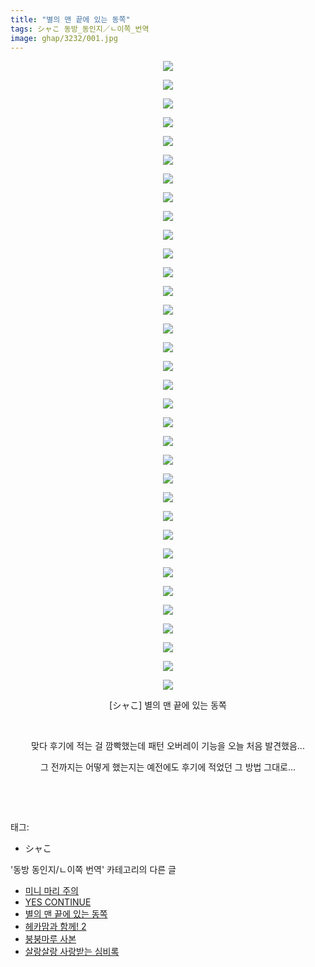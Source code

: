 ```yaml
---
title: "별의 맨 끝에 있는 동쪽"
tags: シャこ 동방_동인지／ㄴ이쪽_번역
image: ghap/3232/001.jpg
---
```

<div class="article">
<p style="text-align: center; clear: none; float: none;"><img src="{{ site.nasurl }}/ghap/3232/001.jpg"/></p>
<p style="text-align: center; clear: none; float: none;"><img src="{{ site.nasurl }}/ghap/3232/002.jpg"/></p>
<p style="text-align: center; clear: none; float: none;"><img src="{{ site.nasurl }}/ghap/3232/003.jpg"/></p>
<p style="text-align: center; clear: none; float: none;"><img src="{{ site.nasurl }}/ghap/3232/004.jpg"/></p>
<p style="text-align: center; clear: none; float: none;"><img src="{{ site.nasurl }}/ghap/3232/005.jpg"/></p>
<p style="text-align: center; clear: none; float: none;"><img src="{{ site.nasurl }}/ghap/3232/006.jpg"/></p>
<p style="text-align: center; clear: none; float: none;"><img src="{{ site.nasurl }}/ghap/3232/007.jpg"/></p>
<p style="text-align: center; clear: none; float: none;"><img src="{{ site.nasurl }}/ghap/3232/008.jpg"/></p>
<p style="text-align: center; clear: none; float: none;"><img src="{{ site.nasurl }}/ghap/3232/009.jpg"/></p>
<p style="text-align: center; clear: none; float: none;"><img src="{{ site.nasurl }}/ghap/3232/010.jpg"/></p>
<p style="text-align: center; clear: none; float: none;"><img src="{{ site.nasurl }}/ghap/3232/011.jpg"/></p>
<p style="text-align: center; clear: none; float: none;"><img src="{{ site.nasurl }}/ghap/3232/012.jpg"/></p>
<p style="text-align: center; clear: none; float: none;"><img src="{{ site.nasurl }}/ghap/3232/013.jpg"/></p>
<p style="text-align: center; clear: none; float: none;"><img src="{{ site.nasurl }}/ghap/3232/014.jpg"/></p>
<p style="text-align: center; clear: none; float: none;"><img src="{{ site.nasurl }}/ghap/3232/015.jpg"/></p>
<p style="text-align: center; clear: none; float: none;"><img src="{{ site.nasurl }}/ghap/3232/016.jpg"/></p>
<p style="text-align: center; clear: none; float: none;"><img src="{{ site.nasurl }}/ghap/3232/017.jpg"/></p>
<p style="text-align: center; clear: none; float: none;"><img src="{{ site.nasurl }}/ghap/3232/018.jpg"/></p>
<p style="text-align: center; clear: none; float: none;"><img src="{{ site.nasurl }}/ghap/3232/019.jpg"/></p>
<p style="text-align: center; clear: none; float: none;"><img src="{{ site.nasurl }}/ghap/3232/020.jpg"/></p>
<p style="text-align: center; clear: none; float: none;"><img src="{{ site.nasurl }}/ghap/3232/021.jpg"/></p>
<p style="text-align: center; clear: none; float: none;"><img src="{{ site.nasurl }}/ghap/3232/022.jpg"/></p>
<p style="text-align: center; clear: none; float: none;"><img src="{{ site.nasurl }}/ghap/3232/023.jpg"/></p>
<p style="text-align: center; clear: none; float: none;"><img src="{{ site.nasurl }}/ghap/3232/024.jpg"/></p>
<p style="text-align: center; clear: none; float: none;"><img src="{{ site.nasurl }}/ghap/3232/025.jpg"/></p>
<p style="text-align: center; clear: none; float: none;"><img src="{{ site.nasurl }}/ghap/3232/026.jpg"/></p>
<p style="text-align: center; clear: none; float: none;"><img src="{{ site.nasurl }}/ghap/3232/027.jpg"/></p>
<p style="text-align: center; clear: none; float: none;"><img src="{{ site.nasurl }}/ghap/3232/028.jpg"/></p>
<p style="text-align: center; clear: none; float: none;"><img src="{{ site.nasurl }}/ghap/3232/029.jpg"/></p>
<p style="text-align: center; clear: none; float: none;"><img src="{{ site.nasurl }}/ghap/3232/030.jpg"/></p>
<p style="text-align: center; clear: none; float: none;"><img src="{{ site.nasurl }}/ghap/3232/031.jpg"/></p>
<p style="text-align: center; clear: none; float: none;"><img src="{{ site.nasurl }}/ghap/3232/032.jpg"/></p>
<p style="text-align: center; clear: none; float: none;"><img src="{{ site.nasurl }}/ghap/3232/033.jpg"/></p>
<p style="text-align: center; clear: none; float: none;"><img src="{{ site.nasurl }}/ghap/3232/034.jpg"/></p>
<p style="text-align: center; clear: none; float: none;">[シャこ] 별의 맨 끝에 있는 동쪽</p>
<p style="text-align: center; clear: none; float: none;"><br/></p>
<p style="text-align: center; clear: none; float: none;">맞다 후기에 적는 걸 깜빡했는데 패턴 오버레이 기능을 오늘 처음 발견했음...</p>
<p style="text-align: center; clear: none; float: none;">그 전까지는 어떻게 했는지는 예전에도 후기에 적었던 그 방법 그대로...</p>
<p style="text-align: center; clear: none; float: none;"><br/></p>
<p><br/></p>
</div><div class="tagTrail">
<p>태그: </p>
<ul>
<li>シャこ</li>
</ul>
</div><div class="another">
<p>'동방 동인지/ㄴ이쪽 번역' 카테고리의 다른 글</p>
<ul>
<li><a href="/2017-05-18-ghap_3258">미니 마리 주의</a></li>
<li><a href="/2017-05-13-ghap_3233">YES CONTINUE</a></li>
<li><a href="/2017-05-12-ghap_3232">별의 맨 끝에 있는 동쪽</a></li>
<li><a href="/2017-05-09-ghap_3221">헤카맘과 함께! 2</a></li>
<li><a href="/2017-05-08-ghap_3220">붕붕마루 사본</a></li>
<li><a href="/2017-05-05-ghap_3219">살랑살랑 사랑받는 심비록</a></li>
</ul>
</div><div class="cb_module cb_fluid">
<div class="cb_wrt cb_profile">
</div><!-- commentList close -->
</div>